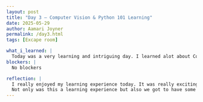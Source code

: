 ```yaml
---
layout: post
title: "Day 3 – Computer Vision & Python 101 Learning"
date: 2025-05-29
author: Aamari Joyner
permalink: /day3.html
tags: [Excape room]

what_i_learned: |
  Today was a very learning and intriguing day. I learned alot about Computer vison, which at first I had no idea of what it was but i now know that its a very cool tool. Computer vision teaches computers to see and understand the world like humans by analyzing and interpreting images and videos.After working on some examples I started to understand how YOLO works,how to upload a video or image, and also what the 4 major tasks are within computer vision. We also went into our breakout rooms and did a fun excape room. Though it was kinda hard we all were able to get through it!
blockers: |
  No blockers

reflection: |
  I really enjoyed my learning experience today. It was really exciting to draw closer in learning more about Python and how it correlates with Computer vision. Getting a chance to work with Mr. Andrew Kelly was very astouding due to his patience and willingness to teach. 
  Not only was this a learning experience but also we got to have some fun working within our project groups in order to excape an Excape room. This was very engaging and mind boggling, but it taught me a strong lesson about teamwork. After my lunch i went into my Python 101 class and learned more about coding and  type casting. We also went over the variable in Python, creating a digital profle with variables,the I/O cycle, and calculating wages.
---
```

